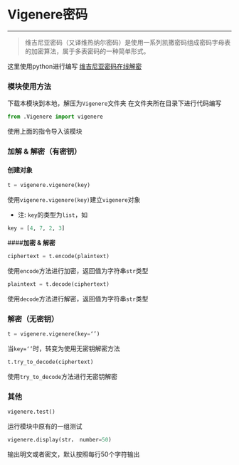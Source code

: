 # __Vigenere密码__
---
> 维吉尼亚密码（又译维热纳尔密码）是使用一系列凯撒密码组成密码字母表的加密算法，属于多表密码的一种简单形式。

这里使用python进行编写
[维吉尼亚密码在线解密](https://www.kidclark.com/vigener/)
### __模块使用方法__
下载本模块到本地，解压为``Vigenere``文件夹
在文件夹所在目录下进行代码编写

```python
from .Vigenere import vigenere
```

使用上面的指令导入该模块

### __加解 & 解密（有密钥）__

#### __创建对象__

```python
t = vigenere.vigenere(key)
```

使用``vigenere.vigenere(key)``建立``vigenere``对象

+ 注: ``key``的类型为``list``，如
```python
key = [4, 7, 2, 3]
```

####__加密 & 解密__

```python
ciphertext = t.encode(plaintext)
```

使用``encode``方法进行加密，返回值为字符串``str``类型

```python
plaintext = t.decode(ciphertext)
```

使用``decode``方法进行解密，返回值为字符串``str``类型

### __解密（无密钥）__

```python
t = vigenere.vigenere(key=‘’)
```

当``key=‘’``时，转变为使用无密钥解密方法

```python
t.try_to_decode(ciphertext)
```
使用``try_to_decode``方法进行无密钥解密

### __其他__

```python
vigenere.test()
```

运行模块中原有的一组测试

```python
vigenere.display(str， number=50)
```

输出明文或者密文，默认按照每行50个字符输出